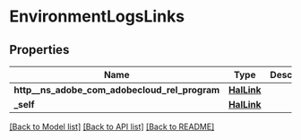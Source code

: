# EnvironmentLogsLinks

## Properties
Name | Type | Description | Notes
------------ | ------------- | ------------- | -------------
**http__ns_adobe_com_adobecloud_rel_program** | [**HalLink**](HalLink.md) |  | [optional] 
**_self** | [**HalLink**](HalLink.md) |  | [optional] 

[[Back to Model list]](../README.md#documentation-for-models) [[Back to API list]](../README.md#documentation-for-api-endpoints) [[Back to README]](../README.md)


